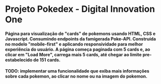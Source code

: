 # Projeto Pokedex - Digital Innovation One
#### Página para visualização de "cards" de pokemons usando HTML, CSS e Javascript. Consumindo endpoints da famigerada Poke-API. Construída no modelo "mobile-first"  e aplicando responsividade para melhor experiência do usuário. A página começa paginada com 5 cards e, ao clicar em "Load More", carrega mais 5 cards, até chegar ao limite pre-estabelecido de 151 cards.

#### TODO: implementar uma funcionalidade que exiba mais informações sobre cada pokemon, ao clicar no nome ou na imagem do pokemon.
